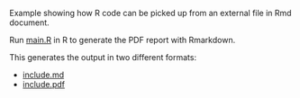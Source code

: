 

Example showing how R code can be picked up from an external file in
Rmd document.

Run [main.R](main.R) in R to generate the PDF report with Rmarkdown.

This generates the output in two different formats:
 * [include.md](include.md)
 * [include.pdf](include.pdf) 


